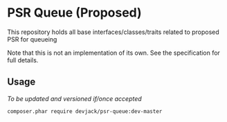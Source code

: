 PSR Queue (Proposed)
================

This repository holds all base interfaces/classes/traits related to proposed PSR for queueing

Note that this is not an implementation of its own.  See the specification for full details.

Usage
-----
_To be updated and versioned if/once accepted_
```sh
composer.phar require devjack/psr-queue:dev-master
```